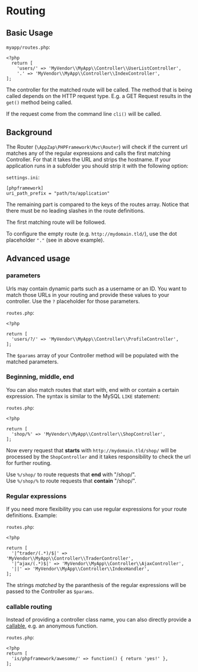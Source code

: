 # Routing

## Basic Usage
`myapp/routes.php`:

    <?php
      return [
        'users/' => 'MyVendor\\MyApp\\Controller\\UserListController',
        '.' => 'MyVendor\\MyApp\\Controller\\IndexController',
    ];

The controller for the matched route will be called. The method that is being called depends on the HTTP request type. E.g. a GET Request results in the `get()` method being called.

If the request come from the command line `cli()` will be called.

## Background

The Router (`\AppZap\PHPFramework\Mvc\Router`) will check if the current url matches any of the regular expressions and calls the first matching Controller. For that it takes the URL and strips the hostname. If your application runs in a subfolder you should strip it with the following option:

`settings.ini`:

    [phpframework]
    uri_path_prefix = "path/to/application"

The remaining part is compared to the keys of the routes array. Notice that there must be no leading slashes in the route definitions.

The first matching route will be followed.

To configure the empty route (e.g. `http://mydomain.tld/`), use the dot placeholder `"."` (see in above example).

## Advanced usage

### parameters

Urls may contain dynamic parts such as a username or an ID. You want to match those URLs in your routing and provide these values to your controller. Use the `?` placeholder for those parameters.

`routes.php`:

    <?php

    return [
      'users/?/' => 'MyVendor\\MyApp\\Controller\\ProfileController',
    ];

The `$params` array of your Controller method will be populated with the matched parameters.

### Beginning, middle, end

You can also match routes that start with, end with or contain a certain expression. The syntax is similar to the MySQL `LIKE` statement:

`routes.php`:

    <?php

    return [
      'shop/%' => 'MyVendor\\MyApp\\Controller\\ShopController',
    ];

Now every request that **starts** with `http://mydomain.tld/shop/` will be processed by the `ShopController` and it takes responsibility to check the url for further routing.

Use `%/shop/` to route requests that **end** with "/shop/".<br>
Use `%/shop/%` to route requests that **contain** "/shop/".<br>

### Regular expressions

If you need more flexibility you can use regular expressions for your route definitions. Example:

`routes.php`:

    <?php

    return [
      '|^trader/(.*)/$|' => 'MyVendor\\MyApp\\Controller\\TraderController',
      '|^ajax/(.*)$|' => 'MyVendor\\MyApp\\Controller\\AjaxController',
      '||' => 'MyVendor\\MyApp\\Controller\\IndexHandler',
    ];

The strings *matched* by the paranthesis of the regular expressions will be passed to the Controller as `$params`.


### callable routing

Instead of providing a controller class name, you can also directly provide a [callable](http://de2.php.net/manual/de/function.is-callable.php), e.g. an anonymous function.

`routes.php`:

    <?php
    return [
      'is/phpframework/awesome/' => function() { return 'yes!' },
    ];
